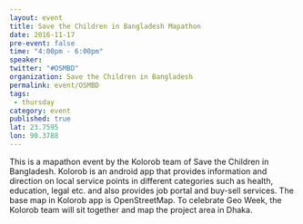 ```yaml
---
layout: event
title: Save the Children in Bangladesh Mapathon
date: 2016-11-17
pre-event: false
time: "4:00pm - 6:00pm"
speaker: 
twitter: "#OSMBD"
organization: Save the Children in Bangladesh
permalink: event/OSMBD 
tags: 
 - thursday
category: event
published: true
lat: 23.7595
lon: 90.3788
---
```


This is a mapathon event by the Kolorob team of Save the Children in Bangladesh. Kolorob is an android app that provides 
information and direction on local service points in different categories such as health, education, legal etc. and also 
provides job portal and buy-sell services. The base map in Kolorob app is OpenStreetMap. To celebrate Geo Week, the Kolorob 
team will sit together and map the project area in Dhaka.
